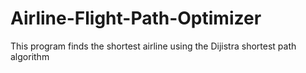 # Airline-Flight-Path-Optimizer
This program finds the shortest airline using the Dijistra shortest path algorithm
